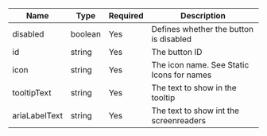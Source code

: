 | Name          | Type    | Required | Description                               |
| ------------- | ------- | -------- | ----------------------------------------- |
| disabled      | boolean | Yes      | Defines whether the button is disabled    |
| id            | string  | Yes      | The button ID                             |
| icon          | string  | Yes      | The icon name. See Static Icons for names |
| tooltipText   | string  | Yes      | The text to show in the tooltip           |
| ariaLabelText | string  | Yes      | The text to show int the screenreaders    |
